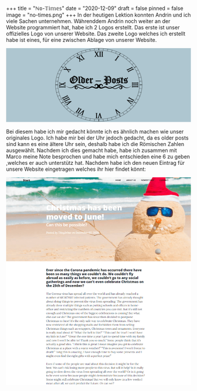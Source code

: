 +++
title = "ℕ𝕠-𝕋𝕚𝕞𝕖𝕤"
date = "2020-12-09"
draft = false
pinned = false
image = "no-times.png"
+++
In der heutigen Lektion konnten Andrin und ich viele Sachen unternehmen. Währenddem Andrin noch weiter an der Website programmiert hat, habe ich 2 Logos erstellt. Das erste ist unser offizielles Logo von unserer Website. Das zweite Logo welches ich erstellt habe ist eines, für eine zwischen Ablage von unserer Website. 

![](older-posts.png)

Bei diesem habe ich mir gedacht könnte ich es ähnlich machen wie unser originales Logo. Ich habe mir bei der Uhr jedoch gedacht, da es older posts sind kann es eine ältere Uhr sein, deshalb habe ich die Römischen Zahlen ausgewählt. Nachdem ich dies gemacht habe, habe ich zusammen mit Marco meine Note besprochen und habe mich entschieden eine 6 zu geben ,welches er auch unterstütz hat. Nachdem habe ich den neuen Eintrag für unsere Website eingetragen welches ihr hier findet könnt:

![](website-christmas.png)